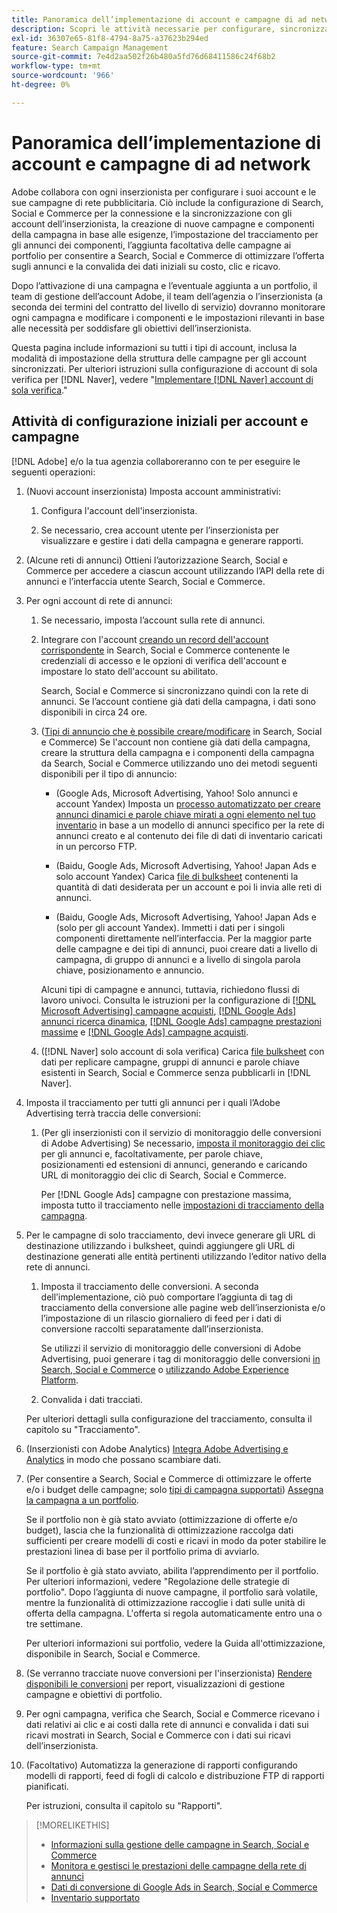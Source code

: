 ```yaml
---
title: Panoramica dell’implementazione di account e campagne di ad network
description: Scopri le attività necessarie per configurare, sincronizzare e gestire gli account di rete degli annunci.
exl-id: 36307e65-81f8-4794-8a75-a37623b294ed
feature: Search Campaign Management
source-git-commit: 7e4d2aa502f26b480a5fd76d68411586c24f68b2
workflow-type: tm+mt
source-wordcount: '966'
ht-degree: 0%

---
```


# Panoramica dell’implementazione di account e campagne di ad network

Adobe collabora con ogni inserzionista per configurare i suoi account e le sue campagne di rete pubblicitaria. Ciò include la configurazione di Search, Social e Commerce per la connessione e la sincronizzazione con gli account dell’inserzionista, la creazione di nuove campagne e componenti della campagna in base alle esigenze, l’impostazione del tracciamento per gli annunci dei componenti, l’aggiunta facoltativa delle campagne ai portfolio per consentire a Search, Social e Commerce di ottimizzare l’offerta sugli annunci e la convalida dei dati iniziali su costo, clic e ricavo.

Dopo l’attivazione di una campagna e l’eventuale aggiunta a un portfolio, il team di gestione dell’account Adobe, il team dell’agenzia o l’inserzionista (a seconda dei termini del contratto del livello di servizio) dovranno monitorare ogni campagna e modificare i componenti e le impostazioni rilevanti in base alle necessità per soddisfare gli obiettivi dell’inserzionista.

Questa pagina include informazioni su tutti i tipi di account, inclusa la modalità di impostazione della struttura delle campagne per gli account sincronizzati. Per ulteriori istruzioni sulla configurazione di account di sola verifica per [!DNL Naver], vedere &quot;[Implementare [!DNL Naver] account di sola verifica](/help/search-social-commerce/campaign-management/naver-tracking-only-account-implement.md).&quot;

## Attività di configurazione iniziali per account e campagne

[!DNL Adobe] e/o la tua agenzia collaboreranno con te per eseguire le seguenti operazioni:

1. (Nuovi account inserzionista) Imposta account amministrativi:

   1. Configura l&#39;account dell&#39;inserzionista.

   1. Se necessario, crea account utente per l’inserzionista per visualizzare e gestire i dati della campagna e generare rapporti.

1. (Alcune reti di annunci) Ottieni l’autorizzazione Search, Social e Commerce per accedere a ciascun account utilizzando l’API della rete di annunci e l’interfaccia utente Search, Social e Commerce.

1. Per ogni account di rete di annunci:

   1. Se necessario, imposta l’account sulla rete di annunci.

   1. Integrare con l&#39;account [creando un record dell&#39;account corrispondente](/help/search-social-commerce/campaign-management/accounts/ad-network-account-manage.md#create-account) in Search, Social e Commerce contenente le credenziali di accesso e le opzioni di verifica dell&#39;account e impostare lo stato dell&#39;account su abilitato.

      Search, Social e Commerce si sincronizzano quindi con la rete di annunci. Se l’account contiene già dati della campagna, i dati sono disponibili in circa 24 ore.

   1. ([Tipi di annuncio che è possibile creare/modificare](/help/search-social-commerce/introduction/supported-inventory.md) in Search, Social e Commerce) Se l&#39;account non contiene già dati della campagna, creare la struttura della campagna e i componenti della campagna da Search, Social e Commerce utilizzando uno dei metodi seguenti disponibili per il tipo di annuncio:

      * (Google Ads, Microsoft Advertising, Yahoo! Solo annunci e account Yandex) Imposta un [processo automatizzato per creare annunci dinamici e parole chiave mirati a ogni elemento nel tuo inventario](/help/search-social-commerce/campaign-management/inventory-feeds/inventory-feeds-about.md) in base a un modello di annunci specifico per la rete di annunci creato e al contenuto dei file di dati di inventario caricati in un percorso FTP.

      * (Baidu, Google Ads, Microsoft Advertising, Yahoo! Japan Ads e solo account Yandex) Carica [file di bulksheet](/help/search-social-commerce/campaign-management/bulksheets/bulksheet-about.md) contenenti la quantità di dati desiderata per un account e poi li invia alle reti di annunci.

      * (Baidu, Google Ads, Microsoft Advertising, Yahoo! Japan Ads e (solo per gli account Yandex). Immetti i dati per i singoli componenti direttamente nell’interfaccia. Per la maggior parte delle campagne e dei tipi di annunci, puoi creare dati a livello di campagna, di gruppo di annunci e a livello di singola parola chiave, posizionamento e annuncio.

      Alcuni tipi di campagne e annunci, tuttavia, richiedono flussi di lavoro univoci. Consulta le istruzioni per la configurazione di [[!DNL Microsoft Advertising] campagne acquisti](/help/search-social-commerce/campaign-management/special-workflows/microsoft-shopping-campaigns.md), [[!DNL Google Ads] annunci ricerca dinamica](/help/search-social-commerce/campaign-management/special-workflows/google-dynamic-search-ads.md), [[!DNL Google Ads] campagne prestazioni massime](/help/search-social-commerce/campaign-management/special-workflows/google-performance-max-campaigns.md) e [[!DNL Google Ads] campagne acquisti](/help/search-social-commerce/campaign-management/special-workflows/google-shopping-campaigns.md).

   1. ([!DNL Naver] solo account di sola verifica) Carica [file bulksheet](/help/search-social-commerce/campaign-management/bulksheets/bulksheet-about.md) con dati per replicare campagne, gruppi di annunci e parole chiave esistenti in Search, Social e Commerce senza pubblicarli in [!DNL Naver].

1. Imposta il tracciamento per tutti gli annunci per i quali l’Adobe Advertising terrà traccia delle conversioni:

   1. (Per gli inserzionisti con il servizio di monitoraggio delle conversioni di Adobe Advertising) Se necessario, [imposta il monitoraggio dei clic](/help/search-social-commerce/tracking/click-tracking-ways-to-generate.md) per gli annunci e, facoltativamente, per parole chiave, posizionamenti ed estensioni di annunci, generando e caricando URL di monitoraggio dei clic di Search, Social e Commerce.

      Per [!DNL Google Ads] campagne con prestazione massima, imposta tutto il tracciamento nelle [impostazioni di tracciamento della campagna](/help/search-social-commerce/campaign-management/campaigns/campaign-settings-google.md).

1. Per le campagne di solo tracciamento, devi invece generare gli URL di destinazione utilizzando i bulksheet, quindi aggiungere gli URL di destinazione generati alle entità pertinenti utilizzando l’editor nativo della rete di annunci.

   1. Imposta il tracciamento delle conversioni. A seconda dell’implementazione, ciò può comportare l’aggiunta di tag di tracciamento della conversione alle pagine web dell’inserzionista e/o l’impostazione di un rilascio giornaliero di feed per i dati di conversione raccolti separatamente dall’inserzionista.

      Se utilizzi il servizio di monitoraggio delle conversioni di Adobe Advertising, puoi generare i tag di monitoraggio delle conversioni [in Search, Social e Commerce](/help/search-social-commerce/tools/conversion-tag-generate.md) o [utilizzando Adobe Experience Platform](https://experienceleague.adobe.com/docs/experience-platform/destinations/catalog/advertising/adobe-advertising-cloud.html).

   1. Convalida i dati tracciati.

   Per ulteriori dettagli sulla configurazione del tracciamento, consulta il capitolo su &quot;Tracciamento&quot;.

1. (Inserzionisti con Adobe Analytics) [Integra Adobe Advertising e Analytics](https://experienceleague.adobe.com/docs/advertising/integrations/analytics/overview.html) in modo che possano scambiare dati.

1. (Per consentire a Search, Social e Commerce di ottimizzare le offerte e/o i budget delle campagne; solo [tipi di campagna supportati](/help/search-social-commerce/introduction/supported-inventory.md)) [Assegna la campagna a un portfolio](/help/search-social-commerce/campaign-management/campaign-assign-to-portfolio.md).

   Se il portfolio non è già stato avviato (ottimizzazione di offerte e/o budget), lascia che la funzionalità di ottimizzazione raccolga dati sufficienti per creare modelli di costi e ricavi in modo da poter stabilire le prestazioni linea di base per il portfolio prima di avviarlo.

   Se il portfolio è già stato avviato, abilita l’apprendimento per il portfolio. Per ulteriori informazioni, vedere &quot;Regolazione delle strategie di portfolio&quot;. Dopo l’aggiunta di nuove campagne, il portfolio sarà volatile, mentre la funzionalità di ottimizzazione raccoglie i dati sulle unità di offerta della campagna. L&#39;offerta si regola automaticamente entro una o tre settimane.

   Per ulteriori informazioni sui portfolio, vedere la Guida all&#39;ottimizzazione, disponibile in Search, Social e Commerce.<!-- verify convention for referencing Optimization Guide here -->

1. (Se verranno tracciate nuove conversioni per l&#39;inserzionista) [Rendere disponibili le conversioni](/help/search-social-commerce/admin/conversion-metrics/conversion-metric-about.md) per report, visualizzazioni di gestione campagne e obiettivi di portfolio.

1. Per ogni campagna, verifica che Search, Social e Commerce ricevano i dati relativi ai clic e ai costi dalla rete di annunci e convalida i dati sui ricavi mostrati in Search, Social e Commerce con i dati sui ricavi dell’inserzionista.

1. (Facoltativo) Automatizza la generazione di rapporti configurando modelli di rapporti, feed di fogli di calcolo e distribuzione FTP di rapporti pianificati.

   Per istruzioni, consulta il capitolo su &quot;Rapporti&quot;.

>[!MORELIKETHIS]
>
>* [Informazioni sulla gestione delle campagne in Search, Social e Commerce](campaign-management-about.md)
>* [Monitora e gestisci le prestazioni delle campagne della rete di annunci](monitor-performance-campaigns.md)
>* [Dati di conversione di Google Ads in Search, Social e Commerce](google-conversion-data.md)
>* [Inventario supportato](/help/search-social-commerce/introduction/supported-inventory.md)
